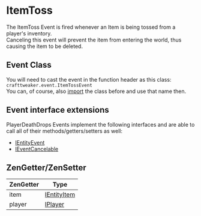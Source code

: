 # ItemToss

The ItemToss Event is fired whenever an Item is being tossed from a player's inventory.  
Canceling this event will prevent the item from entering the world, thus causing the item to be deleted.

## Event Class
You will need to cast the event in the function header as this class:  
`crafttweaker.event.ItemTossEvent`  
You can, of course, also [import](/AdvancedFunctions/Import) the class before and use that name then.

## Event interface extensions
PlayerDeathDrops Events implement the following interfaces and are able to call all of their methods/getters/setters as well:

- [IEntityEvent](IEntityEvent)
- [IEventCancelable](IEventCancelable)

## ZenGetter/ZenSetter

| ZenGetter | Type                                         |
|-----------|----------------------------------------------|
| item      | [IEntityItem](/Vanilla/Entities/IEntityItem) |
| player    | [IPlayer](/Vanilla/Players/IPlayer)          |
